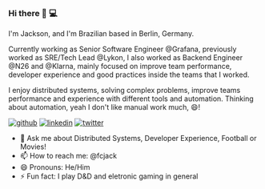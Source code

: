 ### Hi there 👋 💻

I'm Jackson, and I'm Brazilian based in Berlin, Germany.

Currently working as Senior Software Engineer @Grafana, previously worked as SRE/Tech Lead @Lykon, I also worked as Backend Engineer @N26 and @Klarna,
mainly focused on improve team performance, developer experience and good practices inside the teams that I worked.

I enjoy distributed systems, solving complex problems, improve teams performance and experience with different tools and automation.
Thinking about automation, yeah I don't like manual work much, 😄!

[![github](https://img.shields.io/badge/GitHub-000000?style=for-the-badge&logo=GitHub&logoColor=white)](https://github.com/fcjack)
[![linkedin](https://img.shields.io/badge/LinkedIn-000000?style=for-the-badge&logo=LinkedIn&logoColor=white)](https://linkedin.com/in/jacksoncoelho)
[![twitter](https://img.shields.io/badge/Twitter-000000?style=for-the-badge&logo=Twitter&logoColor=white)](https://twitter.com/fcjack90)

- 💬 Ask me about Distributed Systems, Developer Experience, Football or Movies!
- 📫 How to reach me: @fcjack
- 😄 Pronouns: He/Him
- ⚡ Fun fact: I play D&D and eletronic gaming in general

<!--
**fcjack/fcjack** is a ✨ _special_ ✨ repository because its `README.md` (this file) appears on your GitHub profile.

Here are some ideas to get you started:

- 🔭 I’m currently working on ...
- 🌱 I’m currently learning ...
- 👯 I’m looking to collaborate on ...
- 🤔 I’m looking for help with ...
- 💬 Ask me about ...
- 📫 How to reach me: ...
- 😄 Pronouns: ...
- ⚡ Fun fact: ...
-->
